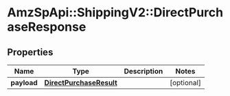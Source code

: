 # AmzSpApi::ShippingV2::DirectPurchaseResponse

## Properties
Name | Type | Description | Notes
------------ | ------------- | ------------- | -------------
**payload** | [**DirectPurchaseResult**](DirectPurchaseResult.md) |  | [optional] 

